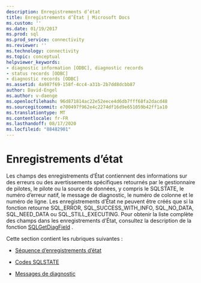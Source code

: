 ```yaml
---
description: Enregistrements d’état
title: Enregistrements d’État | Microsoft Docs
ms.custom: ''
ms.date: 01/19/2017
ms.prod: sql
ms.prod_service: connectivity
ms.reviewer: ''
ms.technology: connectivity
ms.topic: conceptual
helpviewer_keywords:
- diagnostic information [ODBC], diagnostic records
- status records [ODBC]
- diagnostic records [ODBC]
ms.assetid: 4a987f69-158f-4cc4-a31b-2b7dd8dcbb87
author: David-Engel
ms.author: v-daenge
ms.openlocfilehash: 96d871814ac22e52eece4d6db7fff68fa2dacd48
ms.sourcegitcommit: e700497f962e4c2274df16d9e651059b42ff1a10
ms.translationtype: MT
ms.contentlocale: fr-FR
ms.lasthandoff: 08/17/2020
ms.locfileid: "88482901"
---
```

# <a name="status-records"></a>Enregistrements d’état
Les champs des enregistrements d’État contiennent des informations sur des erreurs ou des avertissements spécifiques retournés par le gestionnaire de pilotes, le pilote ou la source de données, y compris le SQLSTATE, le numéro d’erreur natif, le message de diagnostic, le numéro de colonne et le numéro de ligne. Les enregistrements d’État ne peuvent être créés que si la fonction retourne SQL_ERROR, SQL_SUCCESS_WITH_INFO, SQL_NO_DATA, SQL_NEED_DATA ou SQL_STILL_EXECUTING. Pour obtenir la liste complète des champs dans les enregistrements d’État, consultez la description de la fonction [SQLGetDiagField](../../../odbc/reference/syntax/sqlgetdiagfield-function.md) .  
  
 Cette section contient les rubriques suivantes :  
  
-   [Séquence d’enregistrements d’état](../../../odbc/reference/develop-app/sequence-of-status-records.md)  
  
-   [Codes SQLSTATE](../../../odbc/reference/develop-app/sqlstates.md)  
  
-   [Messages de diagnostic](../../../odbc/reference/develop-app/diagnostic-messages.md)
